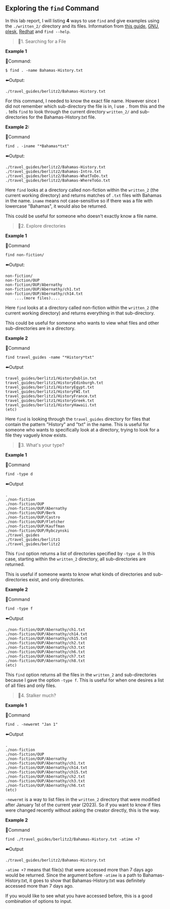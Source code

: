 Exploring the `find` Command
----------------------------

In this lab report, I will listing **4** ways to use `find` and give examples using the `./written_2/` directory and its files.
Information from [this guide](https://kb.iu.edu/d/admm#:~:text=Use%20the%20Unix%20find%20command%20to%20search%20for,a%20filename%20or%20matching%20expression%2C%20such%20as%20%22%2A.txt%22.), [GNU](https://www.gnu.org/software/findutils/manual/html_mono/find.html), [plesk](https://www.plesk.com/blog/various/find-files-in-linux-via-command-line/), [Redhat](https://www.redhat.com/sysadmin/linux-find-command) and `find --help`. 


> 📌1. Searching for a File

**Example 1**

📩Command:
```
$ find . -name Bahamas-History.txt
```

⬅️Output:
```
./travel_guides/berlitz2/Bahamas-History.txt
```
For this command, I needed to know the exact file name. However since I did not remember which sub-directory the file is in, I use `.` from this and the `.` tells `find` to look through the current directory `written_2/` and sub-directories for the Bahamas-History.txt file.  

**Example 2:**

📩Command
```
find . -iname "*Bahamas*txt"
```
⬅️Output:
```
./travel_guides/berlitz2/Bahamas-History.txt
./travel_guides/berlitz2/Bahamas-Intro.txt
./travel_guides/berlitz2/Bahamas-WhatToDo.txt
./travel_guides/berlitz2/Bahamas-WhereToGo.txt
```
Here `find` looks at a directory called non-fiction within the `written_2` (the current working directory) and returns matches of `.txt` files with Bahamas in the name. `iname` means not case-sensitive so if there was a file with lowercase "Bahamas", it would also be returned.

This could be useful for someone who doesn't exactly know a file name.


> 📌2. Explore directories

**Example 1**

📩Command
```
find non-fiction/
```
⬅️Output:
```
non-fiction/
non-fiction/OUP
non-fiction/OUP/Abernathy
non-fiction/OUP/Abernathy/ch1.txt
non-fiction/OUP/Abernathy/ch14.txt
    ....(more files)....
```
Here `find` looks at a directory called non-fiction within the `written_2` (the current working directory) and returns everything in that sub-directory.

This could be useful for someone who wants to view what files and other sub-directories are in a directory.


**Example 2**

📩Command
```
find travel_guides -name "*History*txt"
```
⬅️Output
```
travel_guides/berlitz1/HistoryDublin.txt
travel_guides/berlitz1/HistoryEdinburgh.txt
travel_guides/berlitz1/HistoryEgypt.txt
travel_guides/berlitz1/HistoryFWI.txt
travel_guides/berlitz1/HistoryFrance.txt
travel_guides/berlitz1/HistoryGreek.txt
travel_guides/berlitz1/HistoryHawaii.txt
(etc)
```
Here `find` is looking through the `travel_guides` directory for files that contain the pattern "History" and "txt" in the name. This is useful for someone who wants to specifically look at a directory, trying to look for a file they vaguely know exists. 

> 📌3. What's your type?

**Example 1**

📩Command
```
find -type d
```
⬅️Output
```
.
./non-fiction
./non-fiction/OUP
./non-fiction/OUP/Abernathy
./non-fiction/OUP/Berk
./non-fiction/OUP/Castro
./non-fiction/OUP/Fletcher
./non-fiction/OUP/Kauffman
./non-fiction/OUP/Rybczynski
./travel_guides
./travel_guides/berlitz1
./travel_guides/berlitz2
```
This `find` option returns a list of directories specified by `-type d`. In this case, starting within the `written_2` directory, all sub-directories are returned.

This is useful if someone wants to know what kinds of directories and sub-directories exist, and only directories.

**Example 2**

📩Command
```
find -type f
```
⬅️Output
```
./non-fiction/OUP/Abernathy/ch1.txt
./non-fiction/OUP/Abernathy/ch14.txt
./non-fiction/OUP/Abernathy/ch15.txt
./non-fiction/OUP/Abernathy/ch2.txt
./non-fiction/OUP/Abernathy/ch3.txt
./non-fiction/OUP/Abernathy/ch6.txt
./non-fiction/OUP/Abernathy/ch7.txt
./non-fiction/OUP/Abernathy/ch8.txt
(etc)
```
This `find` option returns all the files in the `written_2` and sub-directories because I gave the option `-type f`. This is useful for when one desires a list of all files and only files.

> 📌4. Stalker much?


**Example 1**

📩Command
```
find . -newermt "Jan 1"
```

⬅️Output
```
.
./non-fiction
./non-fiction/OUP
./non-fiction/OUP/Abernathy
./non-fiction/OUP/Abernathy/ch1.txt
./non-fiction/OUP/Abernathy/ch14.txt
./non-fiction/OUP/Abernathy/ch15.txt
./non-fiction/OUP/Abernathy/ch2.txt
./non-fiction/OUP/Abernathy/ch3.txt
./non-fiction/OUP/Abernathy/ch6.txt
(etc)
```
`-newermt` is a way to list files in the `written_2` directory that were modified after January 1st of the current year (2023).  So if you want to know if files were changed recently without asking the creator directly, this is the way.


**Example 2**

📩Command
```
find ./travel_guides/berlitz2/Bahamas-History.txt -atime +7
```
⬅️Output
```
./travel_guides/berlitz2/Bahamas-History.txt
```
`-atime +7` means that file(s) that were accessed more than 7 days ago would be returned. Since the argument before `-atime` is a path to Bahamas-History.txt, it goes to show that Bahamas-History.txt was definitely accessed more than 7 days ago. 

If you would like to see what you have accessed before, this is a good combination of options to input. 
